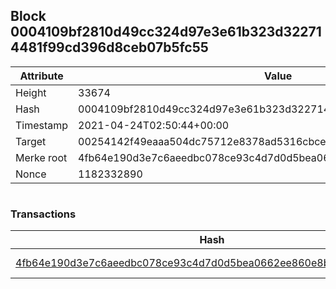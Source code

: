 ## Block 0004109bf2810d49cc324d97e3e61b323d322714481f99cd396d8ceb07b5fc55

Attribute | Value
--- | ---
Height | 33674
Hash | 0004109bf2810d49cc324d97e3e61b323d322714481f99cd396d8ceb07b5fc55
Timestamp | 2021-04-24T02:50:44+00:00
Target | 00254142f49eaaa504dc75712e8378ad5316cbcead634704b3734b6271167cc4
Merke root | 4fb64e190d3e7c6aeedbc078ce93c4d7d0d5bea0662ee860e8b8210bae42e7f8
Nonce | 1182332890

```

```

### Transactions

Hash | Amount
--- | ---
[4fb64e190d3e7c6aeedbc078ce93c4d7d0d5bea0662ee860e8b8210bae42e7f8](4fb64e190d3e7c6aeedbc078ce93c4d7d0d5bea0662ee860e8b8210bae42e7f8.md) | 10.00000000 SKEPTI 
